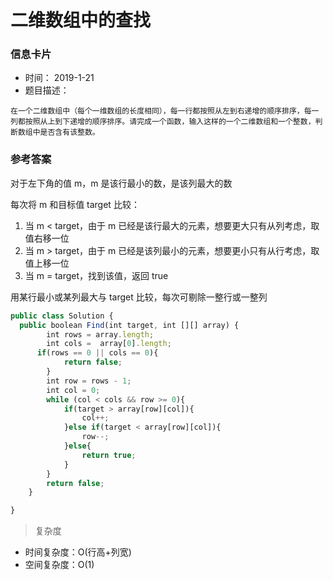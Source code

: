 # 二维数组中的查找 

### 信息卡片 

- 时间： 2019-1-21
- 题目描述：

```
在一个二维数组中（每个一维数组的长度相同），每一行都按照从左到右递增的顺序排序，每一列都按照从上到下递增的顺序排序。请完成一个函数，输入这样的一个二维数组和一个整数，判断数组中是否含有该整数。
```



### 参考答案

对于左下角的值 m，m 是该行最小的数，是该列最大的数

每次将 m 和目标值 target 比较：

1. 当 m < target，由于 m 已经是该行最大的元素，想要更大只有从列考虑，取值右移一位 
2. 当 m > target，由于 m 已经是该列最小的元素，想要更小只有从行考虑，取值上移一位 
3. 当 m = target，找到该值，返回 true 

用某行最小或某列最大与 target 比较，每次可剔除一整行或一整列

```js
public class Solution {
  public boolean Find(int target, int [][] array) {
        int rows = array.length;
        int cols =  array[0].length;
      if(rows == 0 || cols == 0){
            return false;
        }
        int row = rows - 1;
        int col = 0;
        while (col < cols && row >= 0){
            if(target > array[row][col]){
                col++;
            }else if(target < array[row][col]){
                row--;
            }else{
                return true;
            }
        }
        return false;
    }

}
```

> 复杂度

- 时间复杂度：O(行高+列宽)
- 空间复杂度：O(1)

